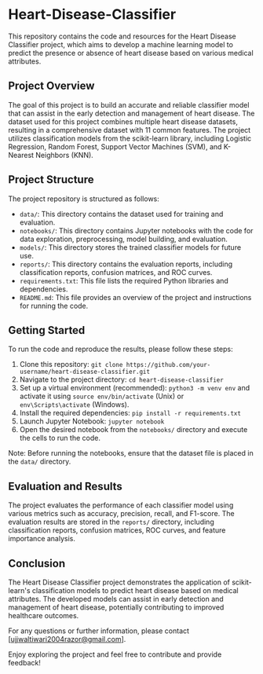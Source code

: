 # Heart-Disease-Classifier

This repository contains the code and resources for the Heart Disease Classifier project, which aims to develop a machine learning model to predict the presence or absence of heart disease based on various medical attributes.

## Project Overview
The goal of this project is to build an accurate and reliable classifier model that can assist in the early detection and management of heart disease. The dataset used for this project combines multiple heart disease datasets, resulting in a comprehensive dataset with 11 common features. The project utilizes classification models from the scikit-learn library, including Logistic Regression, Random Forest, Support Vector Machines (SVM), and K-Nearest Neighbors (KNN).

## Project Structure
The project repository is structured as follows:

- `data/`: This directory contains the dataset used for training and evaluation.
- `notebooks/`: This directory contains Jupyter notebooks with the code for data exploration, preprocessing, model building, and evaluation.
- `models/`: This directory stores the trained classifier models for future use.
- `reports/`: This directory contains the evaluation reports, including classification reports, confusion matrices, and ROC curves.
- `requirements.txt`: This file lists the required Python libraries and dependencies.
- `README.md`: This file provides an overview of the project and instructions for running the code.

## Getting Started
To run the code and reproduce the results, please follow these steps:

1. Clone this repository: `git clone https://github.com/your-username/heart-disease-classifier.git`
2. Navigate to the project directory: `cd heart-disease-classifier`
3. Set up a virtual environment (recommended): `python3 -m venv env` and activate it using `source env/bin/activate` (Unix) or `env\Scripts\activate` (Windows).
4. Install the required dependencies: `pip install -r requirements.txt`
5. Launch Jupyter Notebook: `jupyter notebook`
6. Open the desired notebook from the `notebooks/` directory and execute the cells to run the code.

Note: Before running the notebooks, ensure that the dataset file is placed in the `data/` directory.

## Evaluation and Results
The project evaluates the performance of each classifier model using various metrics such as accuracy, precision, recall, and F1-score. The evaluation results are stored in the `reports/` directory, including classification reports, confusion matrices, ROC curves, and feature importance analysis.

## Conclusion
The Heart Disease Classifier project demonstrates the application of scikit-learn's classification models to predict heart disease based on medical attributes. The developed models can assist in early detection and management of heart disease, potentially contributing to improved healthcare outcomes.

For any questions or further information, please contact [ujjwaltiwari2004razor@gmail.com].

Enjoy exploring the project and feel free to contribute and provide feedback!

